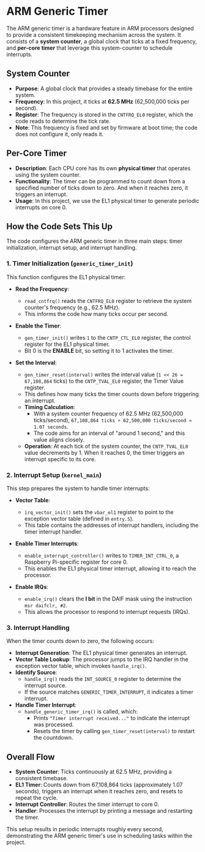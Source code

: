 # ARM Generic Timer

The ARM generic timer is a hardware feature in ARM processors designed to provide a consistent timekeeping mechanism across the system. It consists of a **system counter**, a global clock that ticks at a fixed frequency, and **per-core timer** that leverage this system-counter to schedule interrupts.

## System Counter

- **Purpose**: A global clock that provides a steady timebase for the entire system.
- **Frequency**: In this project, it ticks at **62.5 MHz** (62,500,000 ticks per second).
- **Register**: The frequency is stored in the `CNTFRQ_EL0` register, which the code reads to determine the tick rate.
- **Note**: This frequency is fixed and set by firmware at boot time; the code does not configure it, only reads it.

## Per-Core Timer

- **Description**: Each CPU core has its own **physical timer** that operates using the system counter.
- **Functionality**: The timer can be programmed to count down from a specified number of ticks down to zero. And when it reaches zero, it triggers an interrupt.
- **Usage**: In this project, we use the EL1 physical timer to generate periodic interrupts on core 0.

## How the Code Sets This Up

The code configures the ARM generic timer in three main steps: timer initialization, interrupt setup, and interrupt handling.

### 1. Timer Initialization (`generic_timer_init`)

This function configures the EL1 physical timer:

- **Read the Frequency**:
  - `read_cntfrq()` reads the `CNTFRQ_EL0` register to retrieve the system counter's frequency (e.g., 62.5 MHz).
  - This informs the code how many ticks occur per second.

- **Enable the Timer**:
  - `gen_timer_init()` writes `1` to the `CNTP_CTL_EL0` register, the control register for the EL1 physical timer.
  - Bit 0 is the **ENABLE** bit, so setting it to 1 activates the timer.

- **Set the Interval**:
  - `gen_timer_reset(interval)` writes the interval value (`1 << 26 = 67,108,864` ticks) to the `CNTP_TVAL_EL0` register, the Timer Value register.
  - This defines how many ticks the timer counts down before triggering an interrupt.
  - **Timing Calculation**:
    - With a system counter frequency of 62.5 MHz (62,500,000 ticks/second), `67,108,864 ticks ÷ 62,500,000 ticks/second ≈ 1.07 seconds`.
    - The code aims for an interval of "around 1 second," and this value aligns closely.
  - **Operation**: At each tick of the system counter, the `CNTP_TVAL_EL0` value decrements by 1. When it reaches 0, the timer triggers an interrupt specific to its core.

### 2. Interrupt Setup (`kernel_main`)

This step prepares the system to handle timer interrupts:

- **Vector Table**:
  - `irq_vector_init()` sets the `vbar_el1` register to point to the exception vector table (defined in `entry.S`).
  - This table contains the addresses of interrupt handlers, including the timer interrupt handler.

- **Enable Timer Interrupts**:
  - `enable_interrupt_controller()` writes to `TIMER_INT_CTRL_0`, a Raspberry Pi-specific register for core 0.
  - This enables the EL1 physical timer interrupt, allowing it to reach the processor.

- **Enable IRQs**:
  - `enable_irq()` clears the **I bit** in the DAIF mask using the instruction `msr daifclr, #2`.
  - This allows the processor to respond to interrupt requests (IRQs).

### 3. Interrupt Handling

When the timer counts down to zero, the following occurs:

- **Interrupt Generation**: The EL1 physical timer generates an interrupt.
- **Vector Table Lookup**: The processor jumps to the IRQ handler in the exception vector table, which invokes `handle_irq()`.
- **Identify Source**:
  - `handle_irq()` reads the `INT_SOURCE_0` register to determine the interrupt source.
  - If the source matches `GENERIC_TIMER_INTERRUPT`, it indicates a timer interrupt.
- **Handle Timer Interrupt**:
  - `handle_generic_timer_irq()` is called, which:
    - Prints `"Timer interrupt received..."` to indicate the interrupt was processed.
    - Resets the timer by calling `gen_timer_reset(interval)` to restart the countdown.

## Overall Flow

- **System Counter**: Ticks continuously at 62.5 MHz, providing a consistent timebase.
- **EL1 Timer**: Counts down from 67,108,864 ticks (approximately 1.07 seconds), triggers an interrupt when it reaches zero, and resets to repeat the cycle.
- **Interrupt Controller**: Routes the timer interrupt to core 0.
- **Handler**: Processes the interrupt by printing a message and restarting the timer.

This setup results in periodic interrupts roughly every second, demonstrating the ARM generic timer's use in scheduling tasks within the project.

